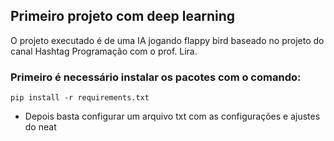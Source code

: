 ## Primeiro projeto com deep learning

O projeto executado é de uma IA jogando flappy bird baseado no projeto do canal Hashtag Programação com o prof. Lira.

### Primeiro é necessário instalar os pacotes com o comando:

    pip install -r requirements.txt

  - Depois basta configurar um arquivo txt com as configurações e ajustes do neat

